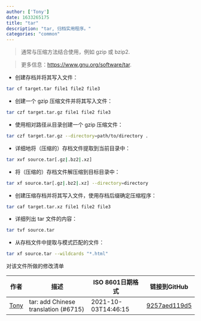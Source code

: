 ```yaml
---
author: ['Tony']
date: 1633265175
title: "tar"
description: "tar, 归档实用程序。"
categories: "common"
---
```

> 通常与压缩方法结合使用，例如 gzip 或 bzip2.

> 更多信息：<https://www.gnu.org/software/tar>.

- 创建存档并将其写入文件：

```bash
tar cf target.tar file1 file2 file3
```

- 创建一个 gzip 压缩文件并将其写入文件：

```bash
tar czf target.tar.gz file1 file2 file3
```

- 使用相对路径从目录创建一个 gzip 压缩文件：

```bash
tar czf target.tar.gz --directory=path/to/directory .
```

- 详细地将（压缩的）存档文件提取到当前目录中：

```bash
tar xvf source.tar[.gz|.bz2|.xz]
```

- 将（压缩的）存档文件解压缩到目标目录中：

```bash
tar xf source.tar[.gz|.bz2|.xz] --directory=directory
```

- 创建压缩存档并将其写入文件，使用存档后缀确定压缩程序：

```bash
tar caf target.tar.xz file1 file2 file3
```

- 详细列出 tar 文件的内容：

```bash
tar tvf source.tar
```

- 从存档文件中提取与模式匹配的文件：

```bash
tar xf source.tar --wildcards "*.html"
```
对该文件所做的修改清单


作者 | 描述 | ISO 8601日期格式 | 链接到GitHub
------|-----|-----|-----
[Tony](mailto:1462668901@qq.com) | tar: add Chinese translation (#6715) | 2021-10-03T14:46:15 | [9257aed119d5](https://github.com/tldr-pages/tldr/commit/9257aed119d5839a9dd26c3b3562ccafba417763)

